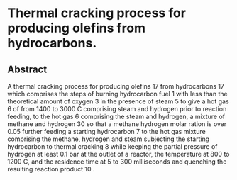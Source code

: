# Thermal cracking process for producing olefins from hydrocarbons.

## Abstract
A thermal cracking process for producing olefins 17 from hydrocarbons 17 which comprises the steps of burning hydrocarbon fuel 1 with less than the theoretical amount of oxygen 3 in the presence of steam 5 to give a hot gas 6 of from 1400 to 3000 C comprising steam and hydrogen prior to reaction feeding, to the hot gas 6 comprising the steam and hydrogen, a mixture of methane and hydrogen 30 so that a methane hydrogen molar ration is over 0.05 further feeding a starting hydrocarbon 7 to the hot gas mixture comprising the methane, hydrogen and steam subjecting the starting hydrocarbon to thermal cracking 8 while keeping the partial pressure of hydrogen at least 0.1 bar at the outlet of a reactor, the temperature at 800 to 1200 C, and the residence time at 5 to 300 milliseconds and quenching the resulting reaction product 10 .